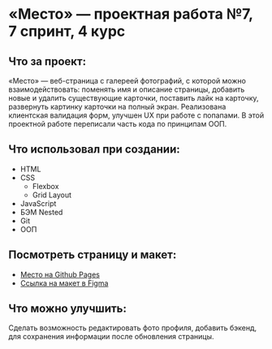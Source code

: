 # «Место» — проектная работа №7, 7 спринт, 4 курс

## Что за проект:

«Место» — веб-страница с галереей фотографий, с которой можно взаимодействовать:
поменять имя и описание страницы, добавить новые и удалить существующие карточки, поставить лайк на карточку, развернуть картинку карточки на полный экран. Реализована клиентская валидация форм, улучшен UX при работе с попапами. В этой проектной работе переписали часть кода по принципам ООП.

## Что использовал при создании:

* HTML
* CSS
    * Flexbox
    * Grid Layout
* JavaScript
* БЭМ Nested
* Git
* ООП

## Посмотреть страницу и макет:

* [Место на Github Pages](https://shuraaas.github.io/mesto/index.html)
* [Ссылка на макет в Figma](https://www.figma.com/file/2cn9N9jSkmxD84oJik7xL7/JavaScript.-Sprint-4?node-id=0%3A1)

## Что можно улучшить:

Сделать возможность редактировать фото профиля, добавить бэкенд, для сохранения информации после обновления страницы.